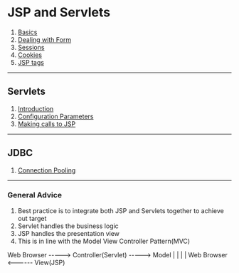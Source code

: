 # JSP and Servlets

1. [Basics](basics.md)
2. [Dealing with Form](forms.md)
3. [Sessions](sessions.md)
4. [Cookies](cookies.md)
5. [JSP tags](jspTags.md)

---

## Servlets

1. [Introduction](introduction.md)
2. [Configuration Parameters](configurationParameters.md)
3. [Making calls to JSP](callsToJSP.md)

---

## JDBC

1. [Connection Pooling](connectionPooling.md)

---
### General Advice

1. Best practice is to integrate both JSP and Servlets together to achieve out target
2. Servlet handles the business logic
3. JSP handles the presentation view
4. This is in line with the Model View Controller Pattern(MVC)



 Web Browser -----> Controller(Servlet) -----> Model
							|
							|
							|
							|
 Web Browser <------	 View(JSP)
